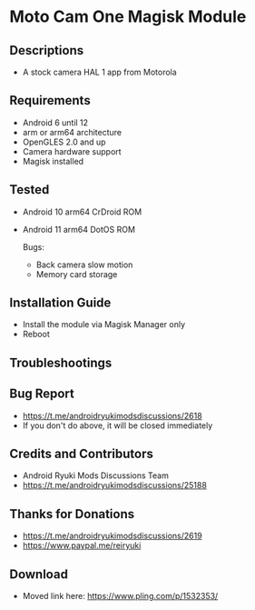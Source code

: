 # Moto Cam One Magisk Module

## Descriptions
- A stock camera HAL 1 app from Motorola

## Requirements
- Android 6 until 12
- arm or arm64 architecture
- OpenGLES 2.0 and up
- Camera hardware support
- Magisk installed

## Tested
- Android 10 arm64 CrDroid ROM
- Android 11 arm64 DotOS ROM
 
  Bugs:
  - Back camera slow motion
  - Memory card storage

## Installation Guide
- Install the module via Magisk Manager only
- Reboot

## Troubleshootings

## Bug Report
- https://t.me/androidryukimodsdiscussions/2618
- If you don't do above, it will be closed immediately

## Credits and Contributors
- Android Ryuki Mods Discussions Team
- https://t.me/androidryukimodsdiscussions/25188

## Thanks for Donations
- https://t.me/androidryukimodsdiscussions/2619
- https://www.paypal.me/reiryuki

## Download
- Moved link here: https://www.pling.com/p/1532353/

